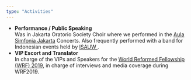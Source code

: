 ```yaml
---
type: "Activities"
---
```


* **Performance / Public Speaking** <br>
Was in Jakarta Oratorio Society Choir where we performed in the <a href="https://aulasimfoniajakarta.com/" target="_blank">Aula Simfonia Jakarta</a> Concerts. 
Also frequently performed with a band for Indonesian events held by <a href= "https://www.linkedin.com/company/isauw/about/" target="_blank">ISAUW </a>.
* **VIP Escort and Translator** <br>
In charge of the VIPs and Speakers for the <a href= "https://wrf.global/about/photos/jakarta-2020" target="_blank"> World Reformed Fellowship (WRF) 2019</a>, in charge of
interviews and media coverage during WRF2019.